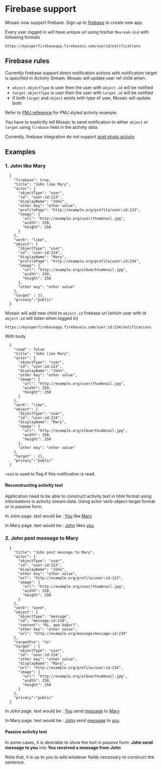 
Firebase support
=========

Mosaic now support firebase. Sign up to [firebase](https://www.firebase.com/) to create new app.

Every user logged in will have unique url using his/her `Movreak-Uid` with following formats

```
https://mysuperfirebaseapp.firebaseio.com/userid/notifications
```

## Firebase rules

Currently firebase support direct notification actions with notification target is specified in Activity Stream. Mosaic will update user ref child when: 

* `object.objectType` is user then the user with `object.id` will be notified
* `target.objectType` is user then the user with `target.id` will be notified
* If both `target` and `object` exists with type of user, Mosaic will update both

Refer to [PMJ reference](pmj.md) for PMJ styled activity example.

You have to explicitly tell Mosaic to send notification to either `object` or `target` using `firebase` field in the activity data. 

Currently, firebase integration do not support [post photo activity](photo.md)

## Examples

### 1. John like Mary

```
  {
    "firebase": true,
    "title": "John like Mary", 
    "actor": {
      "objectType": "user",
      "id": "user:id:123",
      "displayName": "John",
      "other key": "other value",
      "profilePage": "http://example.org/profile/user:id:123",
      "image": {
        "url": "http://example.org/user/thumbnail.jpg",
        "width": 250,
        "height": 250
      }
    },
    "verb": "like",
    "object": {
      "objectType": "user",
      "id": "user:id:234",
      "displayName": "Mary",
      "profilePage": "http://example.org/profile/user:id:234",
      "image": {
        "url": "http://example.org/album/thumbnail.jpg",
        "width": 250,
        "height": 250
      },
      "other key": "other value"
    },
    "target" : {},
    "privacy":"public"
  }
```

Mosaic will add new child to `object.id` firebase url (which user with id `object.id` will listen when logged in)

```
https://mysuperfirebaseapp.firebaseio.com/user:id:234/notifications
```

With body

```
  {
    "read" : false
    "title": "John like Mary",
    "actor": {
      "objectType": "user",
      "id": "user:id:123",
      "displayName": "John",
      "other key": "other value",
      "image": {
        "url": "http://example.org/user/thumbnail.jpg",
        "width": 250,
        "height": 250
      }
    },
    "verb": "like",
    "object": {
      "objectType": "user",
      "id": "user:id:234",
      "displayName": "Mary",
      "image": {
        "url": "http://example.org/album/thumbnail.jpg",
        "width": 250,
        "height": 250
      },
      "other key": "other value"
    },
    "target" : {},
    "privacy":"public"
  }
```

`read` is used to flag if this notification is read.

#### Reconstructing activity text

Application need to be able to construct activity text in html format using informations in activity stream data. Using actor-verb-object-target format or in passive form.

In John page. text would be : [You](http://example.org/profile/user:id:123) like [Mary](http://example.org/profile/user:id:234)

In Mary page. text would be : [John](http://example.org/profile/user:id:123) likes [you](http://example.org/profile/user:id:234)

### 2. John post message to Mary

```
  {
    "title": "John post message to Mary",
    "actor": {
      "objectType": "user",
      "id": "user:id:123",
      "displayName": "John",
      "other key": "other value",
      "url": "http://example.org/profile/user:id:123",
      "image": {
        "url": "http://example.org/user/thumbnail.jpg",
        "width": 250,
        "height": 250
      }
    },
    "verb": "send",
    "object": {
      "objectType": "message",
      "id": "message:id:234",
      "content": "Hi, apa kabar?",
      "other key": "other value",
      "url": "http://example.org/message/message:id:234"
    },
    "targetPre": "to" 
    "target" : {
      "objectType": "user",
      "id": "user:id:234",
      "other key": "other value",
      "displayName": "Mary",
      "url": "http://example.org/profile/user:id:234",
      "image": {
        "url": "http://example.org/album/thumbnail.jpg",
        "width": 250,
        "height": 250
      }
    },
    "privacy":"public"
  }
```

In John page. text would be : [You](http://example.org/profile/user:id:123) send [message](http://example.org/message/message:id:234) to [Mary](http://example.org/profile/user:id:234)

In Mary page. text would be : [John](http://example.org/profile/user:id:123) send [message](http://example.org/message/message:id:234) to [you](http://example.org/profile/user:id:234)

#### Passive activity text

In some cases, it is desirable to show the text in passive form: **John send message to you** into **You received a message from John** 

Note that, it is up to you to add whatever fields necessary to construct the sentence. 
